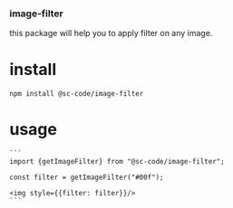 ### image-filter

this package will help you to apply filter on any image. 

# install

    npm install @sc-code/image-filter

# usage

    ```
    import {getImageFilter} from "@sc-code/image-filter";
    
    const filter = getImageFilter("#00f");

    <img style={{filter: filter}}/>
    ```